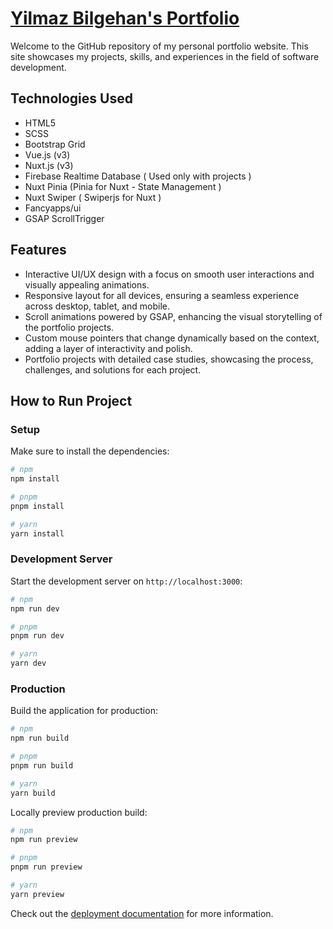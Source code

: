 # [Yilmaz Bilgehan's Portfolio](https://yilmazbilgehan.com)

Welcome to the GitHub repository of my personal portfolio website. This site showcases my projects, skills, and experiences in the field of software development.

## Technologies Used

- HTML5
- SCSS
- Bootstrap Grid
- Vue.js (v3)
- Nuxt.js (v3)
- Firebase Realtime Database ( Used only with projects )
- Nuxt Pinia (Pinia for Nuxt - State Management )
- Nuxt Swiper ( Swiperjs for Nuxt )
- Fancyapps/ui
- GSAP ScrollTrigger

## Features

- Interactive UI/UX design with a focus on smooth user interactions and visually appealing animations.
- Responsive layout for all devices, ensuring a seamless experience across desktop, tablet, and mobile.
- Scroll animations powered by GSAP, enhancing the visual storytelling of the portfolio projects.
- Custom mouse pointers that change dynamically based on the context, adding a layer of interactivity and polish.
- Portfolio projects with detailed case studies, showcasing the process, challenges, and solutions for each project.

## How to Run Project

### Setup

Make sure to install the dependencies:

```bash
# npm
npm install

# pnpm
pnpm install

# yarn
yarn install
```

### Development Server

Start the development server on `http://localhost:3000`:

```bash
# npm
npm run dev

# pnpm
pnpm run dev

# yarn
yarn dev
```

### Production

Build the application for production:

```bash
# npm
npm run build

# pnpm
pnpm run build

# yarn
yarn build
```

Locally preview production build:

```bash
# npm
npm run preview

# pnpm
pnpm run preview

# yarn
yarn preview
```

Check out the [deployment documentation](https://nuxt.com/docs/getting-started/deployment) for more information.
